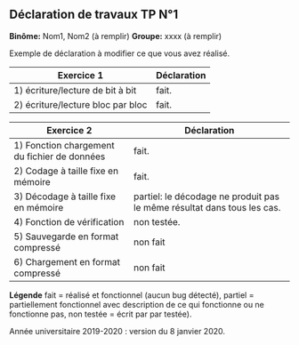 ## Déclaration de travaux TP N°1
**Binôme:** Nom1, Nom2 (à remplir)
**Groupe:** xxxx (à remplir)

Exemple de déclaration à  modifier ce que vous avez réalisé.

| Exercice 1 | Déclaration |
| ---|--- |
| 1) écriture/lecture de bit à bit | fait. |
| 2) écriture/lecture bloc par bloc | fait. |


| Exercice 2 | Déclaration |
| ---|--- |
| 1) Fonction chargement du fichier de données  | fait. |
| 2) Codage à taille fixe en mémoire | fait. |
| 3) Décodage à taille fixe en mémoire | partiel: le décodage ne produit pas le même résultat dans tous les cas. |
| 4) Fonction de vérification  | non testée. | 
| 5) Sauvegarde en format compressé | non fait | 
| 6) Chargement en format compressé  | non fait | 

**Légende**
fait = réalisé et fonctionnel (aucun bug détecté),
partiel = partiellement fonctionnel  avec description de ce qui fonctionne ou ne fonctionne pas,
non testée = écrit par par testée).

Année universitaire 2019-2020 : version du 8 janvier 2020.
